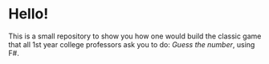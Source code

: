# Hello!
This is a small repository to show you how one would build the classic game that all 1st year college professors ask you to do: *Guess the number*, using F#.